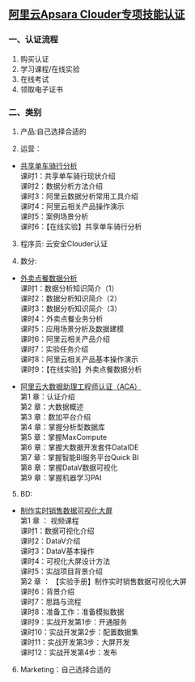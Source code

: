 ## [阿里云Apsara Clouder专项技能认证](https://edu.aliyun.com/certification?spm=5176.11399608.740944.4.a7Vfso)
### 一、认证流程
1. 购买认证
2. 学习课程/在线实验
3. 在线考试
4. 领取电子证书

### 二、类别
1. 产品:自己选择合适的

2. 运营：  
* [共享单车骑行分析](https://edu.aliyun.com/certification/cldd36?spm=5176.8702532.915234.24.F5Gds5)  
课时1：共享单车骑行现状介绍  
课时2：数据分析方法介绍  
课时3：阿里云数据分析常用工具介绍  
课时4：阿里云相关产品操作演示  
课时5：案例场景分析  
课时6：【在线实验】共享单车骑行分析  

3. 程序员: 云安全Clouder认证

4. 数分:
* [外卖点餐数据分析](https://edu.aliyun.com/course/394/lesson/list?spm=5176.8764728.aliyun-edu-course-tab.2.ZhOhDq)  
    课时1：数据分析知识简介（1）  
    课时2：数据分析知识简介（2）  
    课时3：数据分析知识简介（3）  
    课时4：外卖点餐业务分析   
    课时5：应用场景分析及数据建模  
    课时6：阿里云相关产品介绍   
    课时7：实验任务介绍   
    课时8：阿里云相关产品基本操作演示   
    课时9：【在线实验】外卖点餐数据分析

* [阿里云大数据助理工程师认证（ACA）](https://edu.aliyun.com/certification/aca02?spm=5176.8702532.751160.8.Eo1eTA)  
    第1 章：认证介绍  
    第2 章：大数据概述  
    第3 章：数加平台介绍  
    第4 章：掌握分析型数据库  
    第5 章：掌握MaxCompute  
    第6 章：掌握大数据开发套件DataIDE  
    第7 章：掌握智能BI服务平台Quick BI  
    第8 章：掌握DataV数据可视化  
    第9 章：掌握机器学习PAI  

5. BD:  
* [制作实时销售数据可视化大屏](https://edu.aliyun.com/certification/cldd06?spm=5176.8702532.915234.17.F5Gds5)  
    第1 章 ： 视频课程  
    课时1：数据可视化介绍  
    课时2：DataV介绍  
    课时3：DataV基本操作  
    课时4：可视化大屏设计方法  
    课时5：实战项目背景介绍  
    第2 章 ： 【实验手册】制作实时销售数据可视化大屏  
    课时6：背景介绍  
    课时7：思路与流程  
    课时8：准备工作：准备模拟数据   
    课时9：实战开发第1步：开通服务  
    课时10：实战开发第2步：配置数据集  
    课时11：实战开发第3步：大屏开发  
    课时12：实战开发第4步：发布  
6. Marketing：自己选择合适的
